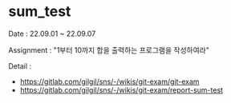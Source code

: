 # sum_test

Date : 22.09.01 ~ 22.09.07

Assignment : "1부터 10까지 합을 출력하는 프로그램을 작성하여라"

Detail : 
- https://gitlab.com/gilgil/sns/-/wikis/git-exam/git-exam
- https://gitlab.com/gilgil/sns/-/wikis/git-exam/report-sum-test
